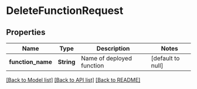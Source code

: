 # DeleteFunctionRequest

## Properties
Name | Type | Description | Notes
------------ | ------------- | ------------- | -------------
**function_name** | **String** | Name of deployed function | [default to null]

[[Back to Model list]](../README.md#documentation-for-models) [[Back to API list]](../README.md#documentation-for-api-endpoints) [[Back to README]](../README.md)


